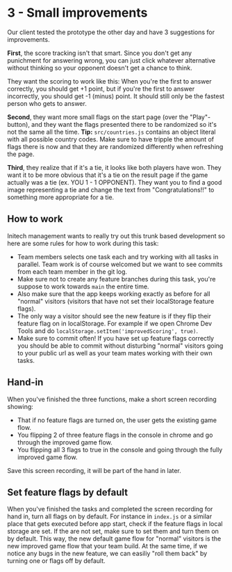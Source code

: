 # 3 - Small improvements
Our client tested the prototype the other day and have 3 suggestions for improvements.

**First**, the score tracking isn't that smart. Since you don't get any punichment for answering wrong, you can just click whatever alternative without thinking so your opponent doesn't get a chance to think.

They want the scoring to work like this: When you're the first to answer correctly, you should get +1 point, but if you're the first to answer incorrectly, you should get -1 (minus) point. It should still only be the fastest person who gets to answer.

**Second**, they want more small flags on the start page (over the "Play"-button), and they want the flags presented there to be randomized so it's not the same all the time. **Tip:** `src/countries.js` contains an object literal with all possible country codes. Make sure to have tripple the amount of flags there is now and that they are randomized differently when refreshing the page.

**Third**, they realize that if it's a tie, it looks like both players have won. They want it to be more obvious that it's a tie on the result page if the game actually was a tie (ex. YOU 1 - 1 OPPONENT). They want you to find a good image representing a tie and change the text from "Congratulations!!" to something more appropriate for a tie.

## How to work
Initech management wants to really try out this trunk based development so here are some rules for how to work during this task:

- Team members selects one task each and try working with all tasks in parallel. Team work is of course welcomed but we want to see commits from each team member in the git log.
- Make sure not to create any feature branches during this task, you're suppose to work towards `main` the entire time.
- Also make sure that the app keeps working exactly as before for all "normal" visitors (visitors that have not set their localStorage feature flags).
- The only way a visitor should see the new feature is if they flip their feature flag on in localStorage. For example if we open Chrome Dev Tools and do `localStorage.setItem('improvedScoring', true)`.
- Make sure to commit often! If you have set up feature flags correctly you should be able to commit without disturbing "normal" visitors going to your public url as well as your team mates working with their own tasks.


## Hand-in
When you've finished the three functions, make a short screen recording showing:

- That if no feature flags are turned on, the user gets the existing game flow.
- You flipping 2 of three feature flags in the console in chrome and go through the improved game flow.
- You flipping all 3 flags to true in the console and going through the fully improved game flow.

Save this screen recording, it will be part of the hand in later.


## Set feature flags by default
When you've finished the tasks and completed the screen recording for hand in, turn all flags on by default. For instance in `index.js` or a similar place that gets executed before app start, check if the feature flags in local storage are set. If the are not set, make sure to set them and turn them on by default. This way, the new default game flow for "normal" visitors is the new improved game flow that your team build. At the same time, if we notice any bugs in the new feature, we can easiliy "roll them back" by turning one or flags off by default.







